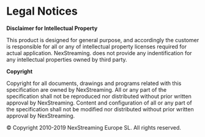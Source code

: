 # Legal Notices

**Disclaimer for Intellectual Property**

This product is designed for general purpose, and accordingly the customer is responsible for all or any of
intellectual property licenses required for actual application. NexStreaming. does not provide any indentification for any intellectual properties owned by third party.

**Copyright**

Copyright for all documents, drawings and programs related with this specification are owned by NexStreaming. All or any part of the specification shall not be reproduced nor distributed without prior written approval by NexStreaming. Content and configuration of all or any part of the specification shall not be modified nor distributed without prior written approval by NexStreaming.

© Copyright 2010-2019 NexStreaming Europe SL. All rights reserved.